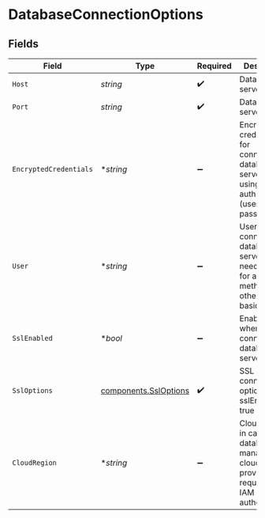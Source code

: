 # DatabaseConnectionOptions


## Fields

| Field                                                                                                     | Type                                                                                                      | Required                                                                                                  | Description                                                                                               |
| --------------------------------------------------------------------------------------------------------- | --------------------------------------------------------------------------------------------------------- | --------------------------------------------------------------------------------------------------------- | --------------------------------------------------------------------------------------------------------- |
| `Host`                                                                                                    | *string*                                                                                                  | :heavy_check_mark:                                                                                        | Database server host                                                                                      |
| `Port`                                                                                                    | *string*                                                                                                  | :heavy_check_mark:                                                                                        | Database server port                                                                                      |
| `EncryptedCredentials`                                                                                    | **string*                                                                                                 | :heavy_minus_sign:                                                                                        | Encrypted credentials for connecting to database server when using basic auth method (username, password) |
| `User`                                                                                                    | **string*                                                                                                 | :heavy_minus_sign:                                                                                        | Username for connecting to database server needed only for auth methods other than basic auth             |
| `SslEnabled`                                                                                              | **bool*                                                                                                   | :heavy_minus_sign:                                                                                        | Enable ssl when agent connects to database server                                                         |
| `SslOptions`                                                                                              | [components.SslOptions](../../models/components/ssloptions.md)                                            | :heavy_check_mark:                                                                                        | SSL connection options, when sslEnabled is true                                                           |
| `CloudRegion`                                                                                             | **string*                                                                                                 | :heavy_minus_sign:                                                                                        | Cloud region in case of database managed by cloud provider, required for IAM authentication               |